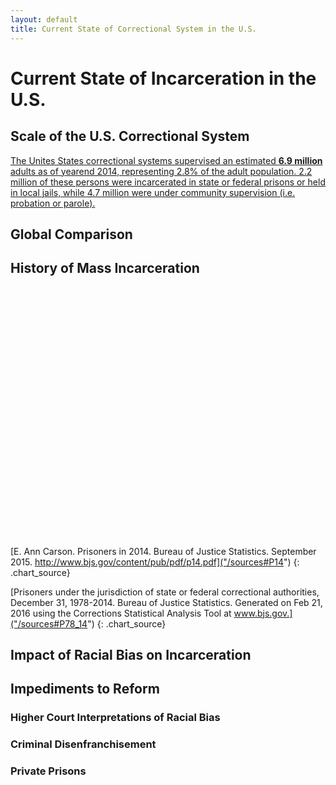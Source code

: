 ```yaml
---
layout: default
title: Current State of Correctional System in the U.S.
---
```


# Current State of Incarceration in the U.S.

## Scale of the U.S. Correctional System

[The Unites States correctional systems supervised an estimated **6.9 million** adults as of yearend 2014, representing 2.8% of the adult population. 2.2 million of these persons were incarcerated in state or federal prisons or held in local jails, while 4.7 million were under community supervision (i.e. probation or parole).](/sources#CPUS) 

## Global Comparison

## History of Mass Incarceration

<div id="fed_state_prisoners_1925_2014" 
  style="min-width: 310px; height: 400px; margin: 0 auto"
  title="Total Prisoners in Federal & State Institutions"
  data="[91669, 97991, 109346, 116390, 120496, 129453, 137082, 137997, 136810, 138316, 144180, 145038, 152741, 160285, 179818, 173706, 165439, 150384, 137220, 132456, 133649, 140079, 151304, 155977, 163749, 166165, 165680, 168233, 173579, 182901, 185780, 189565, 195256, 205643, 208105, 212953, 220149, 218830, 217283, 214336, 210895, 199654, 194896, 187274, 197136, 196441, 198061, 196092, 204211, 218466, 240593, 262833, 285456, 307276, 314457, 329821, 369930, 413806, 436855, 462002, 502507, 544972, 585084, 627600, 712364, 773919, 825559, 882500, 969301, 1054702, 1125874, 1181919, 1240659, 1307154, 1363686, 1394231, 1404032, 1440144, 1468601, 1497100, 1525910, 1568674, 1596835, 1608282, 1615487, 1613803, 1598968, 1570397, 1576950, 1561525]"></div>

[E. Ann Carson. Prisoners in 2014. Bureau of Justice Statistics. September 2015.  http://www.bjs.gov/content/pub/pdf/p14.pdf]("/sources#P14")
{: .chart_source}

[Prisoners under the jurisdiction of state or federal correctional authorities, December 31, 1978-2014. Bureau of Justice Statistics. Generated on Feb 21, 2016 using the Corrections Statistical Analysis Tool at www.bjs.gov.]("/sources#P78_14")
{: .chart_source}

## Impact of Racial Bias on Incarceration

## Impediments to Reform

### Higher Court Interpretations of Racial Bias 

### Criminal Disenfranchisement

### Private Prisons